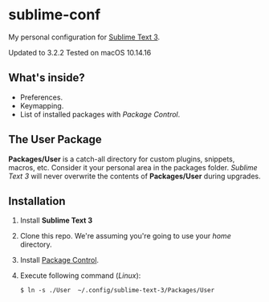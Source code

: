 # sublime-conf

My personal configuration for [Sublime Text 3](http://www.sublimetext.com/).

Updated to 3.2.2
Tested on macOS 10.14.16

## What's inside?

* Preferences.
* Keymapping.
* List of installed packages with *Package Control*.

## The User Package
**Packages/User** is a catch-all directory for custom plugins, snippets, macros, etc.
Consider it your personal area in the packages folder. *Sublime Text 3* will never
overwrite the contents of **Packages/User** during upgrades.


## Installation

1. Install **Sublime Text 3**

2. Clone this repo. We're assuming you're going to use your *home* directory.

3. Install [Package Control](http://wbond.net/sublime_packages/package_control).

4. Execute following command (*Linux*):

   ```
   $ ln -s ./User  ~/.config/sublime-text-3/Packages/User
   ```
